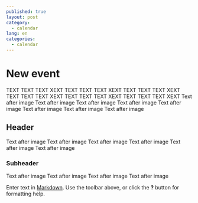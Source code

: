 ```yaml
---
published: true
layout: post
category: 
  - calendar
lang: en
categories: 
  - calendar
---
```

# New event



TEXT TEXT TEXT XEXT  TEXT TEXT TEXT XEXT TEXT TEXT TEXT XEXT TEXT TEXT TEXT XEXT TEXT TEXT TEXT XEXT TEXT TEXT TEXT XEXT 
Text after image Text after image Text after image Text after image Text after image Text after image Text after image Text after image 

## Header

Text after image Text after image 
Text after image Text after image 
Text after image Text after image 

### Subheader

Text after image Text after image 
Text after image Text after image 

Enter text in [Markdown](http://daringfireball.net/projects/markdown/). Use the toolbar above, or click the **?** button for formatting help.
